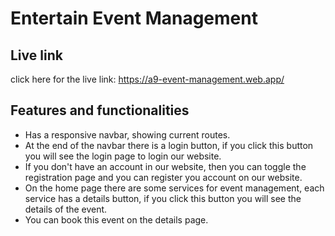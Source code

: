 # Entertain Event Management

## Live link

click here for the live link: https://a9-event-management.web.app/


## Features and functionalities

- Has a responsive navbar, showing current routes.
- At the end of the navbar there is a login button, if you click this button you will see the login page to login our website.
- If you don't have an account in our website, then you can toggle the registration page and you can register you account on our website.
- On the home page there are some services for event management, each service has a details button, if you click this button you will see the details of the event. 
- You can book this event on the details page.